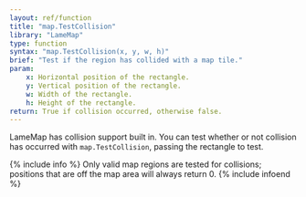 ```yaml
---
layout: ref/function
title: "map.TestCollision"
library: "LameMap"
type: function
syntax: "map.TestCollision(x, y, w, h)"
brief: "Test if the region has collided with a map tile."
param:
    x: Horizontal position of the rectangle.
    y: Vertical position of the rectangle.
    w: Width of the rectangle.
    h: Height of the rectangle.
return: True if collision occurred, otherwise false.
---
```


LameMap has collision support built in. You can test whether 
or not collision has occurred with `map.TestCollision`, passing 
the rectangle to test.

{% include info %}
Only valid map regions are tested for collisions; positions that are off the map area will always return 0.
{% include infoend %}
